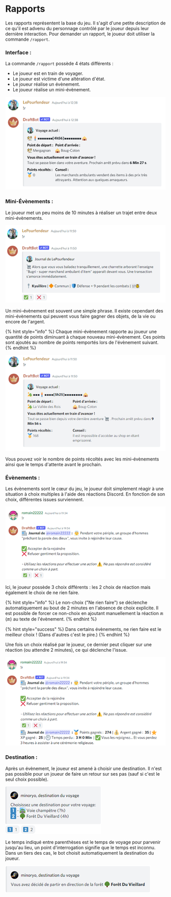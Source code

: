 # Rapports

Les rapports représentent la base du jeu. Il s'agit d'une petite description de ce qu'il est advenu du personnage contrôlé par le joueur depuis leur dernière interaction. Pour demander un rapport, le joueur doit utiliser la commande `/rapport`.

### Interface :

La commande `/rapport` possède 4 états différents :

* Le joueur est en train de voyager.
* Le joueur est victime d'une altération d'état.
* Le joueur réalise un évènement.
* Le joueur réalise un mini-évènement.

![Interface de la commande report quand le joueur est en train de voyager](../.gitbook/assets/report.png)

### Mini-Évènements :

Le joueur met un peu moins de 10 minutes à réaliser un trajet entre deux mini-évènements.

![Un exemple de mini-évènement](../.gitbook/assets/Mini-évènement.png)

Un mini-évènement est souvent une simple phrase. Il existe cependant des mini-évènements qui peuvent vous faire gagner des objets, de la vie ou encore de l'argent.

{% hint style="info" %}
Chaque mini-évènement rapporte au joueur une quantité de points diminuant à chaque nouveau mini-évènement. Ces points sont ajoutés au nombre de points remportés lors de l'évènement suivant.
{% endhint %}

![Une fois le mini-évènement passé, il apparaît sur l'interface de voyage](../.gitbook/assets/Voyage.png)

Vous pouvez voir le nombre de points récoltés avec les mini-évènements ainsi que le temps d'attente avant le prochain.

### Évènements :

Les évènements sont le cœur du jeu, le joueur doit simplement réagir à une situation à choix multiples à l'aide des réactions Discord. En fonction de son choix, différentes issues surviennent.

![Un exemple d'évènement](<../.gitbook/assets/image (47).png>)

Ici, le joueur possède 3 choix différents : les 2 choix de réaction mais également le choix de ne rien faire.

{% hint style="info" %}
Le non-choix ("Ne rien faire") se déclenche automatiquement au bout de 2 minutes en l'absence de choix explicite. Il est possible de forcer ce non-choix en ajoutant manuellement la réaction :end: (:end:) au texte de l'évènement.
{% endhint %}

{% hint style="success" %}
Dans certains évènements, ne rien faire est le meilleur choix ! (Dans d'autres c'est le pire.)
{% endhint %}

Une fois un choix réalisé par le joueur, ce dernier peut cliquer sur une réaction (ou attendre 2 minutes), ce qui déclenche l'issue.

![Un exemple d'issue](<../.gitbook/assets/image (48).png>)

### Destination :

Après un évènement, le joueur est amené à choisir une destination. Il n'est pas possible pour un joueur de faire un retour sur ses pas (sauf si c'est le seul choix possible).

![Exemple de choix de destination](../.gitbook/assets/choix-destination.png)

Le temps indiqué entre parenthèses est le temps de voyage pour parvenir jusqu'au lieu, un point d'interrogation signifie que le temps est inconnu. Dans un tiers des cas, le bot choisit automatiquement la destination du joueur.

![Voici votre information sur votre destination](../.gitbook/assets/destination-choisie.png)

###
